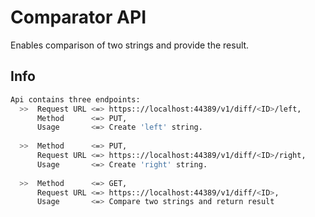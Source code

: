# Comparator API
Enables comparison of two strings and provide the result.

## Info
```bash
Api contains three endpoints:
  >>  Request URL <=> https:://localhost:44389/v1/diff/<ID>/left, 
      Method      <=> PUT,
      Usage       <=> Create 'left' string.
     
  >>  Method      <=> PUT,
      Request URL <=> https:://localhost:44389/v1/diff/<ID>/right,
      Usage       <=> Create 'right' string.
      
  >>  Method      <=> GET,
      Request URL <=> https:://localhost:44389/v1/diff/<ID>,
      Usage       <=> Compare two strings and return result
      
